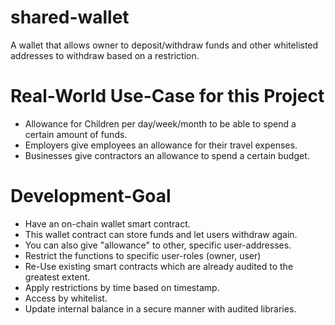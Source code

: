 # shared-wallet
A wallet that allows owner to deposit/withdraw funds and other whitelisted addresses to withdraw based on a restriction.

# Real-World Use-Case for this Project
-	Allowance for Children per day/week/month to be able to spend a certain amount of funds.
-	 Employers give employees an allowance for their travel expenses.
-	Businesses give contractors an allowance to spend a certain budget.

# Development-Goal
-	Have an on-chain wallet smart contract.
-	This wallet contract can store funds and let users withdraw again.
-	You can also give "allowance" to other, specific user-addresses. 
-	Restrict the functions to specific user-roles (owner, user)
-	Re-Use existing smart contracts which are already audited to the greatest extent. 
-	Apply restrictions by time based on timestamp.
-	Access by whitelist.
-	Update internal balance in a secure manner with audited libraries.

